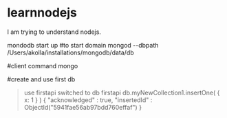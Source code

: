 # learnnodejs
I am trying to understand nodejs.


mondodb start up
#to start domain
mongod --dbpath /Users/akolla/installations/mongodb/data/db

#client command
mongo

#create and use first db
> use firstapi
switched to db firstapi
> db.myNewCollection1.insertOne( { x: 1 } )
{
	"acknowledged" : true,
	"insertedId" : ObjectId("5941fae56ab97bdd760effaf")
}
